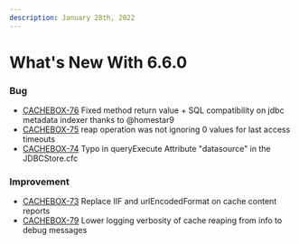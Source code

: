 ```yaml
---
description: January 28th, 2022
---
```


# What's New With 6.6.0

### Bug

* [CACHEBOX-76](https://ortussolutions.atlassian.net/browse/CACHEBOX-76) Fixed method return value + SQL compatibility on jdbc metadata indexer thanks to @homestar9
* [CACHEBOX-75](https://ortussolutions.atlassian.net/browse/CACHEBOX-75) reap operation was not ignoring 0 values for last access timeouts
* [CACHEBOX-74](https://ortussolutions.atlassian.net/browse/CACHEBOX-74) Typo in queryExecute Attribute "datasource" in the JDBCStore.cfc

### Improvement

* [CACHEBOX-73](https://ortussolutions.atlassian.net/browse/CACHEBOX-73) Replace IIF and urlEncodedFormat on cache content reports
* [CACHEBOX-79](https://ortussolutions.atlassian.net/browse/CACHEBOX-79) Lower logging verbosity of cache reaping from info to debug messages
